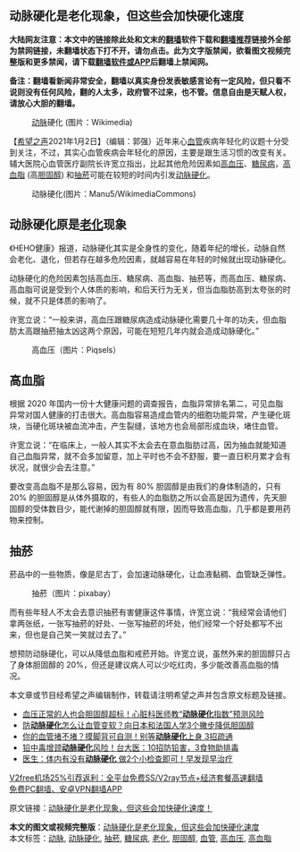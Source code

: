  <h2>动脉硬化是老化现象，但这些会加快硬化速度</h2> <p class="notice"><b>大陆网友注意：本文中的链接除此处和文末的<a href="https://github.com/bannedbook/fanqiang" >翻墙</a>软件下载和<a href="https://github.com/killgcd/justmysocks/blob/master/README.md">翻墙推荐</a>链接外全部为禁网链接，未翻墙状态下打不开，请勿点击。此为文字版禁闻，欲看图文视频完整版和更多禁闻，请下载<a href="https://github.com/bannedbook/fanqiang">翻墙软件或APP</a>后翻墙上禁闻网。</p><p>备注：翻墙看新闻非常安全，翻墙以真实身份发表敏感言论有一定风险，但只看不说则没有任何风险，翻的人太多，政府管不过来，也不管。信息自由是天赋人权，请放心大胆的翻墙。</b></p>  <div class="entry"> <figure> <p><figcaption><a href="https://www.bannedbook.org/bnews/tag/%E5%8A%A8%E8%84%89/" class="st_tag internal_tag" rel="tag" title="标签 动脉 下的日志">动脉</a>硬化 (图片：Wikimedia)</figcaption></figure> <p>【<span class='wp_keywordlink_affiliate'><a href="https://www.soundofhope.org" title="希望之声" target="_blank">希望之声</a></span>2021年1月2日】（编辑：郭强）近年来心<a href="https://www.bannedbook.org/bnews/tag/%E8%A1%80%E7%AE%A1/" class="st_tag internal_tag" rel="tag" title="标签 血管 下的日志">血管</a>疾病年轻化的议题十分受到关注，不过，其实心血管疾病会年轻化的原因，主要是跟生活习惯的改变有关。辅大医院心血管医疗副院长许宽立指出，比起其他危险因素如<a href="https://www.bannedbook.org/bnews/tag/%e9%ab%98%e8%a1%80%e5%8e%8b/" class="st_tag internal_tag" rel="tag" title="标签 高血压 下的日志">高血压</a>、<a href="https://www.bannedbook.org/bnews/tag/%e7%b3%96%e5%b0%bf%e7%97%85/" class="st_tag internal_tag" rel="tag" title="标签 糖尿病 下的日志">糖尿病</a>，<a href="https://www.bannedbook.org/bnews/tag/%e9%ab%98%e8%a1%80%e8%84%82/" class="st_tag internal_tag" rel="tag" title="标签 高血脂 下的日志">高血脂</a> (高<a href="https://www.bannedbook.org/bnews/tag/%e8%83%86%e5%9b%ba%e9%86%87/" class="st_tag internal_tag" rel="tag" title="标签 胆固醇 下的日志">胆固醇</a>) 和<a href="https://www.bannedbook.org/bnews/tag/%e6%8a%bd%e8%8f%b8/" class="st_tag internal_tag" rel="tag" title="标签 抽菸 下的日志">抽菸</a>可能在较短的时间内引发<a href="https://www.bannedbook.org/bnews/tag/%e5%8a%a8%e8%84%89%e7%a1%ac%e5%8c%96/" class="st_tag internal_tag" rel="tag" title="标签 动脉硬化 下的日志">动脉硬化</a>。</p> <figure><figcaption>动脉硬化(图片：Manu5/WikimediaCommons)</figcaption></figure> <h2>动脉硬化原是<a href="https://www.bannedbook.org/bnews/tag/%E8%80%81%E5%8C%96/" class="st_tag internal_tag" rel="tag" title="标签 老化 下的日志">老化</a>现象</h2> <p>《HEHO健康》报道，动脉硬化其实是全身性的变化，随着年纪的增长，动脉自然会老化、退化，但若存在越多危险因素，就越容易在年轻的时候就出现动脉硬化。</p> <p>动脉硬化的危险因素包括高血压、糖尿病、高血脂、抽菸等，而高血压、糖尿病、高血脂可说是受到个人体质的影响，和后天行为无关，但当血脂肪高到太夸张的时候，就不只是体质的影响了。</p> <p>许宽立说：“一般来讲，高血压跟糖尿病造成动脉硬化需要几十年的功夫，但血脂肪太高跟抽菸抽太凶这两个原因，可能在短短几年内就会造成动脉硬化。”</p>  <figure><figcaption>高血压（图片：Piqsels）</figcaption></figure> <h2>高血脂</h2> <p>根据 2020 年国内一份十大健康问题的调查报告，血脂异常排名第二，可见血脂异常对国人健康的打击很大。高血脂容易造成血管内的细胞功能异常，产生硬化斑块，当硬化斑块被血流冲击，产生裂缝，该地方也会局部形成血块，堵住血管。</p> <p>许宽立说：“在临床上，一般人其实不太会去在意血脂肪过高，因为抽血就能知道自己血脂异常，就不会多加留意，加上平时也不会不舒服，要一直日积月累才会有状况，就很少会去注意。”</p> <p>要改变高血脂不是那么容易，因为有 80% 胆固醇是由我们的身体制造的，只有 20% 的胆固醇是从体外摄取的，有些人的血脂肪之所以会高是因为遗传，先天胆固醇的受体数目少，能代谢掉的胆固醇就有限，因而导致高血脂，几乎都是要用药物来控制。</p> <h2>抽菸</h2> <p>菸品中的一些物质，像是尼古丁，会加速动脉硬化，让血液黏稠、血管缺乏弹性。</p>  <figure><figcaption>抽菸（图片：pixabay）</figcaption></figure> <p>而有些年轻人不太会去意识抽菸有害健康这件事情，许宽立说：“我经常会请他们拿两张纸，一张写抽菸的好处、一张写抽菸的坏处，他们经常一个好处都写不出来，但也是自己笑一笑就过去了。”</p> <p>想预防动脉硬化，可以从降低血脂和戒菸开始。许宽立说，虽然外来的胆固醇只占了身体胆固醇的 20%，但还是建议病人可以少吃红肉，多少能改善高血脂的情况。</p> <p>本文章或节目经希望之声编辑制作，转载请注明希望之声并包含原文标题及链接。</p> <ul class='op-related-articles' title='相关阅读'> <li><a href='https://www.bannedbook.org/bnews/health/20200930/1405482.html' target='_blank'>血压正常的人也会胆固醇超标！心脏科医师教“<b>动脉硬化</b>指数”预测风险</a></li> <li><a href='https://www.bannedbook.org/bnews/health/20200915/1396642.html' target='_blank'>防<b>动脉硬化</b>怎么让血管变软？向日本和法国人学3个撇步降低胆固醇</a></li> <li><a href='https://www.bannedbook.org/bnews/lifebaike/20200915/1396552.html' target='_blank'>你的血管堵不堵？摸脚背可自测！别等<b>动脉硬化</b>上身 3招疏通</a></li> <li><a href='https://www.bannedbook.org/bnews/health/20200827/1386406.html' target='_blank'>铅中毒增颈<b>动脉硬化</b>风险！台大医：10招防铅害，3食物助排毒</a></li> <li><a href='https://www.bannedbook.org/bnews/health/20200620/1347698.html' target='_blank'>医生：体内有没有<b>动脉硬化</b> 做2个小检查即可！早发现早治疗</a></li> </ul> <p class="texttj"> <a href="https://www.bannedbook.org/forum23/topic22702.html" target="_blank">V2free机场25%引荐返利：全平台免费SS/V2ray节点+经济套餐高速翻墙</a><br/> <a href="https://github.com/bannedbook/fanqiang/wiki/%E7%A6%81%E9%97%BB%E7%BD%91%E5%AE%89%E5%8D%93%E7%BF%BB%E5%A2%99%E6%96%B0%E9%97%BBAPP" target="_blank">免费PC翻墙、安卓VPN翻墙APP</a></p><p>原文链接：<a class="src_link"  href="https://www.soundofhope.org/post/459407" target="_blank">动脉硬化是老化现象，但这些会加快硬化速度！</a></p> <a name='sharetosocial'></a>       <div><b>本文的图文或视频完整版</b>：<a href='https://www.bannedbook.org/bnews/comments/20210102/1459768.html'>动脉硬化是老化现象，但这些会加快硬化速度</a></div>  </div><!--END ENTRY--> <div class="postfooter"> <div>本文标签：<a href="https://www.bannedbook.org/bnews/tag/%E5%8A%A8%E8%84%89/" rel="tag">动脉</a>, <a href="https://www.bannedbook.org/bnews/tag/%e5%8a%a8%e8%84%89%e7%a1%ac%e5%8c%96/" rel="tag">动脉硬化</a>, <a href="https://www.bannedbook.org/bnews/tag/%e6%8a%bd%e8%8f%b8/" rel="tag">抽菸</a>, <a href="https://www.bannedbook.org/bnews/tag/%e7%b3%96%e5%b0%bf%e7%97%85/" rel="tag">糖尿病</a>, <a href="https://www.bannedbook.org/bnews/tag/%E8%80%81%E5%8C%96/" rel="tag">老化</a>, <a href="https://www.bannedbook.org/bnews/tag/%e8%83%86%e5%9b%ba%e9%86%87/" rel="tag">胆固醇</a>, <a href="https://www.bannedbook.org/bnews/tag/%E8%A1%80%E7%AE%A1/" rel="tag">血管</a>, <a href="https://www.bannedbook.org/bnews/tag/%e9%ab%98%e8%a1%80%e5%8e%8b/" rel="tag">高血压</a>, <a href="https://www.bannedbook.org/bnews/tag/%e9%ab%98%e8%a1%80%e8%84%82/" rel="tag">高血脂</a></div>  </div><!--END POSTFOOTER--> 